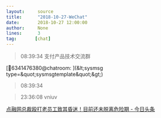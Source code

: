 ```yaml
---
layout:     source 
title:      "2018-10-27-WeChat"
date:       2018-10-27 12:00:00
author:     None
lines:      3 
tag:       [chat]
---
```

> 08:39:34  支付产品技术交流群  
   
[6341476380@chatroom:
](&amp;lt;sysmsg type=&amp;quot;sysmsgtemplate&amp;quot;&amp;gt;)  
   
> 08:39:34    
   
> 23:36:08  vniuv  
   
[点融网总裁殴打老员工致其昏迷！目前还未脱离危险期 - 今日头条
](https://m.toutiaocdn.com/group/6616994262368125448/?iid=46592679317&amp;amp;amp;app=news_article&amp;amp;amp;timestamp=1540654518&amp;amp;amp;group_id=6616994262368125448&amp;amp;amp;tt_from=weixin&amp;amp;amp;utm_source=weixin&amp;amp;amp;utm_medium=toutiao_ios&amp;amp;amp;utm_campaign=client_share&amp;amp;amp;wxshare_count=1)  
   
